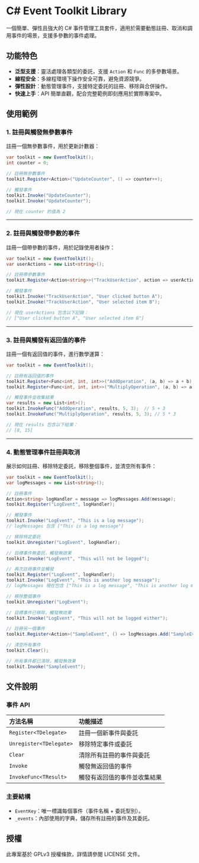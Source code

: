# C# Event Toolkit Library

一個簡單、彈性且強大的 C# 事件管理工具套件，適用於需要動態註冊、取消和調用事件的場景，支援多參數的事件處理。

## 功能特色

- **泛型支援**：靈活處理各類型的委託，支援 `Action` 和 `Func` 的多參數場景。
- **線程安全**：多線程環境下操作安全可靠，避免資源競爭。
- **彈性設計**：動態管理事件，支援特定委託的註冊、移除與合併操作。
- **快速上手**：API 簡單直觀，配合完整範例即刻應用於實際專案中。

## 使用範例

### 1. 註冊與觸發無參數事件

註冊一個無參數事件，用於更新計數器：

```csharp
var toolkit = new EventToolkit();
int counter = 0;

// 註冊無參數事件
toolkit.Register<Action>("UpdateCounter", () => counter++);

// 觸發事件
toolkit.Invoke("UpdateCounter");
toolkit.Invoke("UpdateCounter");

// 現在 counter 的值為 2
```

---

### 2. 註冊與觸發帶參數的事件

註冊一個帶參數的事件，用於記錄使用者操作：

```csharp
var toolkit = new EventToolkit();
var userActions = new List<string>();

// 註冊帶參數事件
toolkit.Register<Action<string>>("TrackUserAction", action => userActions.Add(action));

// 觸發事件
toolkit.Invoke("TrackUserAction", "User clicked button A");
toolkit.Invoke("TrackUserAction", "User selected item B");

// 現在 userActions 包含以下記錄：
// ["User clicked button A", "User selected item B"]
```

---

### 3. 註冊與觸發有返回值的事件

註冊一個有返回值的事件，進行數學運算：

```csharp
var toolkit = new EventToolkit();

// 註冊有返回值的事件
toolkit.Register<Func<int, int, int>>("AddOperation", (a, b) => a + b);
toolkit.Register<Func<int, int, int>>("MultiplyOperation", (a, b) => a * b);

// 觸發事件並收集結果
var results = new List<int>();
toolkit.InvokeFunc("AddOperation", results, 5, 3);  // 5 + 3
toolkit.InvokeFunc("MultiplyOperation", results, 5, 3); // 5 * 3

// 現在 results 包含以下結果：
// [8, 15]
```

---

### 4. 動態管理事件註冊與取消

展示如何註冊、移除特定委託，移除整個事件，並清空所有事件：

```csharp
var toolkit = new EventToolkit();
var logMessages = new List<string>();

// 註冊事件
Action<string> logHandler = message => logMessages.Add(message);
toolkit.Register("LogEvent", logHandler);

// 觸發事件
toolkit.Invoke("LogEvent", "This is a log message");
// logMessages 包含 ["This is a log message"]

// 移除特定委託
toolkit.Unregister("LogEvent", logHandler);

// 目標事件無委託，觸發無效果
toolkit.Invoke("LogEvent", "This will not be logged");

// 再次註冊事件並觸發
toolkit.Register("LogEvent", logHandler);
toolkit.Invoke("LogEvent", "This is another log message");
// logMessages 現在包含 ["This is a log message", "This is another log message"]

// 移除整個事件
toolkit.Unregister("LogEvent");

// 目標事件已移除，觸發無效果
toolkit.Invoke("LogEvent", "This will not be logged either");

// 註冊另一個事件
toolkit.Register<Action>("SampleEvent", () => logMessages.Add("SampleEvent triggered"));

// 清空所有事件
toolkit.Clear();

// 所有事件都已清除，觸發無效果
toolkit.Invoke("SampleEvent"); 
```

## 文件說明

### 事件 API

| 方法名稱 | 功能描述 |
| :----- | :----- |
| `Register<TDelegate>` | 註冊一個新事件與委託 |
| `Unregister<TDelegate>` | 移除特定事件或委託 |
| `Clear` | 清除所有註冊的事件與委託 |
| `Invoke` | 觸發無返回值的事件 |
| `InvokeFunc<TResult>` | 觸發有返回值的事件並收集結果 |

### 主要結構

- `EventKey`：唯一標識每個事件（事件名稱 + 委託型別）。
- `_events`：內部使用的字典，儲存所有註冊的事件及其委託。

## 授權

此專案基於 GPLv3 授權條款，詳情請參閱 LICENSE 文件。